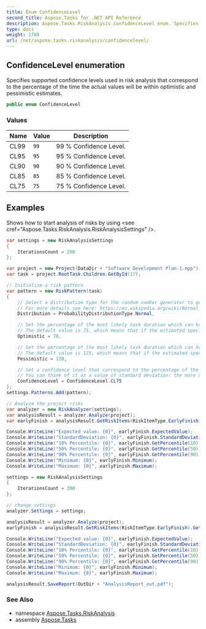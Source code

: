 ```yaml
---
title: Enum ConfidenceLevel
second_title: Aspose.Tasks for .NET API Reference
description: Aspose.Tasks.RiskAnalysis.ConfidenceLevel enum. Specifies supported confidence levels used in risk analysis that correspond to the percentage of the time the actual values will be within optimistic and pessimistic estimates
type: docs
weight: 1780
url: /net/aspose.tasks.riskanalysis/confidencelevel/
---
```

## ConfidenceLevel enumeration

Specifies supported confidence levels used in risk analysis that correspond to the percentage of the time the actual values will be within optimistic and pessimistic estimates.

```csharp
public enum ConfidenceLevel
```

### Values

| Name | Value | Description |
| --- | --- | --- |
| CL99 | `99` | 99 % Confidence Level. |
| CL95 | `95` | 95 % Confidence Level. |
| CL90 | `90` | 90 % Confidence Level. |
| CL85 | `85` | 85 % Confidence Level. |
| CL75 | `75` | 75 % Confidence Level. |

## Examples

Shows how to start analysis of risks by using &lt;see cref="Aspose.Tasks.RiskAnalysis.RiskAnalysisSettings" /&gt;.

```csharp
var settings = new RiskAnalysisSettings
{
    IterationsCount = 200
};

var project = new Project(DataDir + "Software Development Plan-1.mpp");
var task = project.RootTask.Children.GetById(17);

// Initialize a risk pattern
var pattern = new RiskPattern(task)
{
    // Select a distribution type for the random number generator to generate possible values from (only two types currently supported, namely normal and uniform)            
    // For more details see here: https://en.wikipedia.org/wiki/Normal_distribution)
    Distribution = ProbabilityDistributionType.Normal,

    // Set the percentage of the most likely task duration which can happen in the best possible project scenario 
    // The default value is 75, which means that if the estimated specified task duration is 4 days then the optimistic duration will be 3 days
    Optimistic = 70,

    // Set the percentage of the most likely task duration which can happen in the worst possible project scenario 
    // The default value is 125, which means that if the estimated specified task duration is 4 days then the pessimistic duration will be 5 days.
    Pessimistic = 130,

    // Set a confidence level that correspond to the percentage of the time the actual values will be within optimistic and pessimistic estimates. 
    // You can think of it as a value of standard deviation: the more uncertain about your estimates you are, the more the value of standard deviation used in random number generator is
    ConfidenceLevel = ConfidenceLevel.CL75
};
settings.Patterns.Add(pattern);

// Analyze the project risks
var analyzer = new RiskAnalyzer(settings);
var analysisResult = analyzer.Analyze(project);
var earlyFinish = analysisResult.GetRiskItems(RiskItemType.EarlyFinish).Get(project.RootTask);

Console.WriteLine("Expected value: {0}", earlyFinish.ExpectedValue);
Console.WriteLine("StandardDeviation: {0}", earlyFinish.StandardDeviation);
Console.WriteLine("10% Percentile: {0}", earlyFinish.GetPercentile(10));
Console.WriteLine("50% Percentile: {0}", earlyFinish.GetPercentile(50));
Console.WriteLine("90% Percentile: {0}", earlyFinish.GetPercentile(90));
Console.WriteLine("Minimum: {0}", earlyFinish.Minimum);
Console.WriteLine("Maximum: {0}", earlyFinish.Maximum);

settings = new RiskAnalysisSettings
{
    IterationsCount = 300
};

// change settings
analyzer.Settings = settings;

analysisResult = analyzer.Analyze(project);
earlyFinish = analysisResult.GetRiskItems(RiskItemType.EarlyFinish).Get(project.RootTask);

Console.WriteLine("Expected value: {0}", earlyFinish.ExpectedValue);
Console.WriteLine("StandardDeviation: {0}", earlyFinish.StandardDeviation);
Console.WriteLine("10% Percentile: {0}", earlyFinish.GetPercentile(10));
Console.WriteLine("50% Percentile: {0}", earlyFinish.GetPercentile(50));
Console.WriteLine("90% Percentile: {0}", earlyFinish.GetPercentile(90));
Console.WriteLine("Minimum: {0}", earlyFinish.Minimum);
Console.WriteLine("Maximum: {0}", earlyFinish.Maximum);

analysisResult.SaveReport(OutDir + "AnalysisReport_out.pdf");
```

### See Also

* namespace [Aspose.Tasks.RiskAnalysis](../../aspose.tasks.riskanalysis/)
* assembly [Aspose.Tasks](../../)


